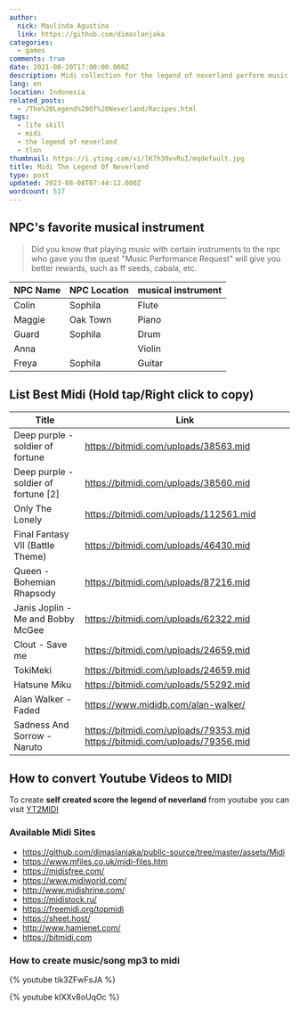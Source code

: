 ```yaml
---
author:
  nick: Maulinda Agustina
  link: https://github.com/dimaslanjaka
categories:
  - games
comments: true
date: 2021-08-20T17:00:00.000Z
description: Midi collection for the legend of neverland perform music skill
lang: en
location: Indonesia
related_posts:
  - /The%20Legend%20Of%20Neverland/Recipes.html
tags:
  - life skill
  - midi
  - the legend of neverland
  - tlon
thumbnail: https://i.ytimg.com/vi/lK7h30vvRuI/mqdefault.jpg
title: Midi The Legend Of Neverland
type: post
updated: 2023-08-08T07:44:12.000Z
wordcount: 517
---
```


## NPC's favorite musical instrument

> Did you know that playing music with certain instruments to the npc who gave you the quest "Music Performance Request" will give you better rewards, such as ff seeds, cabala, etc.

| NPC Name | NPC Location | musical instrument |
| -------- | ------------ | ------------------ |
| Colin    | Sophila      | Flute              |
| Maggie   | Oak Town     | Piano              |
| Guard    | Sophila      | Drum               |
| Anna     |              | Violin             |
| Freya    | Sophila      | Guitar             |

## List Best Midi (Hold tap/Right click to copy)

| Title                                | Link                                   |
| ------------------------------------ | -------------------------------------- |
| Deep purple - soldier of fortune     | https://bitmidi.com/uploads/38563.mid  |
| Deep purple - soldier of fortune [2] | https://bitmidi.com/uploads/38560.mid  |
| Only The Lonely                      | https://bitmidi.com/uploads/112561.mid |
| Final Fantasy VII (Battle Theme)     | https://bitmidi.com/uploads/46430.mid  |
| Queen - Bohemian Rhapsody            | https://bitmidi.com/uploads/87216.mid  |
| Janis Joplin - Me and Bobby McGee    | https://bitmidi.com/uploads/62322.mid  |
| Clout - Save me                      | https://bitmidi.com/uploads/24659.mid  |
| TokiMeki                             | https://bitmidi.com/uploads/24659.mid  |
| Hatsune Miku                         | https://bitmidi.com/uploads/55292.mid  |
| Alan Walker - Faded | https://www.mididb.com/alan-walker/ |
| Sadness And Sorrow - Naruto | https://bitmidi.com/uploads/79353.mid https://bitmidi.com/uploads/79356.mid |

## How to convert Youtube Videos to MIDI

To create **self created score the legend of neverland** from youtube you can visit [YT2MIDI](https://youtube2midi.github.io/)

### Available Midi Sites
- https://github.com/dimaslanjaka/public-source/tree/master/assets/Midi
- https://www.mfiles.co.uk/midi-files.htm
- https://midisfree.com/
- https://www.midiworld.com/
- http://www.midishrine.com/
- https://midistock.ru/
- https://freemidi.org/topmidi
- https://sheet.host/
- http://www.hamienet.com/
- https://bitmidi.com

### How to create music/song mp3 to midi

{% youtube tik3ZFwFsJA %}

{% youtube kIXXv8oUqOc %}